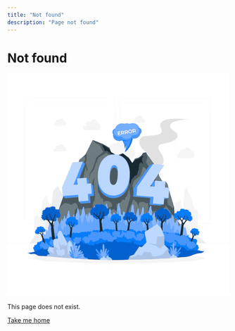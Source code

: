 ```yaml
---
title: "Not found"
description: "Page not found"
---
```


# Not found

![Not found](./assets/not-found.png)

This page does not exist.

[Take me home](/)

